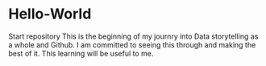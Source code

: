 # Hello-World
Start repository
This is the beginning of my journry into Data storytelling as a whole and Github. 
I am committed to seeing this through and making the best of it.
This learning will be useful to me. 
